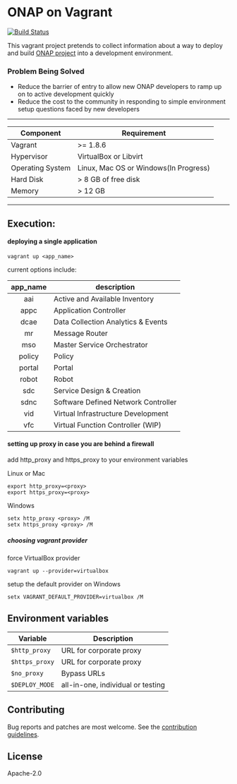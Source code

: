 # ONAP on Vagrant

[![Build Status](https://api.travis-ci.org/electrocucaracha/vagrant-onap.svg?branch=master)](https://api.travis-ci.org/electrocucaracha/vagrant-onap)

This vagrant project pretends to collect information about a way to deploy
and build [ONAP project](https://www.onap.org/) into a development environment.

### Problem Being Solved

* Reduce the barrier of entry to allow new ONAP developers to ramp up on to
active development quickly
* Reduce the cost to the community in responding to simple environment setup
questions faced by new developers

---

| Component        | Requirement                           |
|------------------|---------------------------------------|
| Vagrant          | >= 1.8.6                              |
| Hypervisor       | VirtualBox or Libvirt                 |
| Operating System | Linux, Mac OS or Windows(In Progress) |
| Hard Disk        | > 8 GB of free disk                   |
| Memory           | > 12 GB                               |

---

## Execution:

#### deploying a single application

    vagrant up <app_name>

current options include:

| app_name  | description                         |
|:---------:|-------------------------------------|
| aai       | Active and Available Inventory      |
| appc      | Application Controller              |
| dcae      | Data Collection Analytics & Events  |
| mr        | Message Router                      |
| mso       | Master Service Orchestrator         |
| policy    | Policy                              |
| portal    | Portal                              |
| robot     | Robot                               |
| sdc       | Service Design & Creation           |
| sdnc      | Software Defined Network Controller |
| vid       | Virtual Infrastructure Development  |
| vfc       | Virtual Function Controller (WIP)   |

#### setting up proxy in case you are behind a firewall

add http_proxy and https_proxy to your environment variables

Linux or Mac

    export http_proxy=<proxy>
    export https_proxy=<proxy>

Windows

    setx http_proxy <proxy> /M
    setx https_proxy <proxy> /M

##### choosing vagrant provider
force VirtualBox provider

    vagrant up --provider=virtualbox

setup the default provider on Windows

    setx VAGRANT_DEFAULT_PROVIDER=virtualbox /M

## Environment variables

| Variable     | Description                      |
|--------------|----------------------------------|
|`$http_proxy` | URL for corporate proxy          |
|`$https_proxy`| URL for corporate proxy          |
|`$no_proxy`   | Bypass URLs                      |
|`$DEPLOY_MODE`| all-in-one, individual or testing|

## Contributing

Bug reports and patches are most welcome.
See the [contribution guidelines](CONTRIBUTING.md).

## License

Apache-2.0
